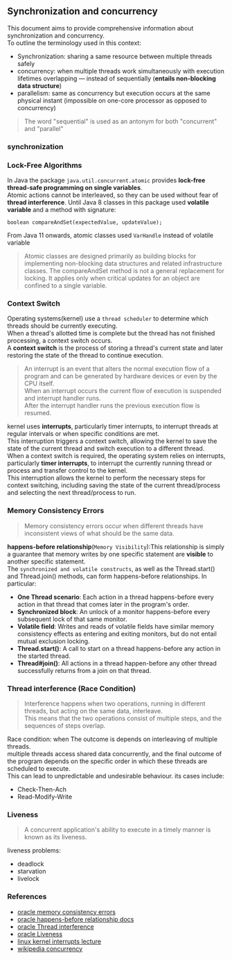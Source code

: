 ## Synchronization and concurrency   
This document aims to provide comprehensive information about synchronization and concurrency.   
To outline the terminology used in this context:
- Synchronization: sharing a same resource between multiple threads safely
- concurrency: when multiple threads work simultaneously with execution lifetimes overlapping — instead of sequentially (**entails non-blocking data structure**)
- parallelism: same as concurrency but execution occurs at the same physical instant (impossible on one-core processor as opposed to concurrency)

>The word "sequential" is used as an antonym for both "concurrent" and "parallel"   

### synchronization   

### Lock-Free Algorithms   
In Java the package `java.util.concurrent.atomic` provides **lock-free thread-safe programming on single variables**.   
Atomic actions cannot be interleaved, so they can be used without fear of **thread interference**.
Until Java 8 classes in this package used **volatile variable** and a method with signature:
```
boolean compareAndSet(expectedValue, updateValue);
```
From Java 11 onwards, atomic classes used `VarHandle` instead of volatile variable  

>Atomic classes are designed primarily as building blocks for implementing non-blocking data structures and related infrastructure classes. 
>The compareAndSet method is not a general replacement for locking. 
>It applies only when critical updates for an object are confined to a single variable.   

### Context Switch   
Operating systems(kernel) use a `thread scheduler` to determine which threads should be currently executing.   
When a thread's allotted time is complete  but the thread has not finished processing, a context switch occurs.   
A **context switch** is the process of storing a thread's current state and later restoring the state of the thread to continue execution.    
>An interrupt is an event that alters the normal execution flow of a program and can be generated by hardware devices or even by the CPU itself.   
> When an interrupt occurs the current flow of execution is suspended and interrupt handler runs.    
> After the interrupt handler runs the previous execution flow is resumed.   

kernel uses **interrupts**, particularly timer interrupts, to interrupt threads at regular intervals or when specific conditions are met.    
This interruption triggers a context switch, allowing the kernel to save the state of the current thread and switch execution to a different thread.   
When a context switch is required, the operating system relies on interrupts, particularly **timer interrupts**, to interrupt the currently running thread or process and transfer control to the kernel.    
This interruption allows the kernel to perform the necessary steps for context switching, including saving the state of the current thread/process and selecting the next thread/process to run.   

### Memory Consistency Errors   
>Memory consistency errors occur when different threads have inconsistent views of what should be the same data.   

**happens-before relationship**(`Memory Visibility`):This relationship is simply a guarantee that memory writes by one specific statement are **visible** to another specific statement.       
The `synchronized and volatile constructs`, as well as the Thread.start() and Thread.join() methods, can form happens-before relationships. In particular:   
- **One Thread scenario**: Each action in a thread happens-before every action in that thread that comes later in the program's order.   
- **Synchronized block**: An unlock of a monitor happens-before every subsequent lock of that same monitor.   
- **Volatile field**: Writes and reads of volatile fields have similar memory consistency effects as entering and exiting monitors, but do not entail mutual exclusion locking.
- **Thread.start()**: A call to start on a thread happens-before any action in the started thread.
- **Thread#join()**: All actions in a thread happen-before any other thread successfully returns from a join on that thread.    

### Thread interference (Race Condition)   
>Interference happens when two operations, running in different threads, but acting on the same data, interleave.   
>This means that the two operations consist of multiple steps, and the sequences of steps overlap.   

Race condition: when The outcome is depends on interleaving of multiple threads.   
multiple threads access shared data concurrently, and the final outcome of the program depends on the specific order in which these threads are scheduled to execute.   
This can lead to unpredictable and undesirable behaviour.
its cases include:
- Check-Then-Ach
- Read-Modify-Write
### Liveness   
>A concurrent application's ability to execute in a timely manner is known as its liveness.     

liveness problems:   
- deadlock
- starvation
- livelock
### References
- [oracle memory consistency errors](https://docs.oracle.com/javase/tutorial/essential/concurrency/memconsist.html)    
- [oracle happens-before relationship docs](https://docs.oracle.com/javase/8/docs/api/java/util/concurrent/package-summary.html#MemoryVisibility)   
- [oracle Thread interference](https://docs.oracle.com/javase/tutorial/essential/concurrency/interfere.html)
- [oracle Liveness](https://docs.oracle.com/javase/tutorial/essential/concurrency/liveness.html)
- [linux kernel interrupts lecture](https://linux-kernel-labs.github.io/refs/heads/master/lectures/interrupts.html)   
- [wikipedia concurrency](https://en.wikipedia.org/wiki/Concurrent_computing)